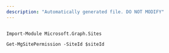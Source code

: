 ```yaml
---
description: "Automatically generated file. DO NOT MODIFY"
---
```


```powershellv1

Import-Module Microsoft.Graph.Sites

Get-MgSitePermission -SiteId $siteId

```